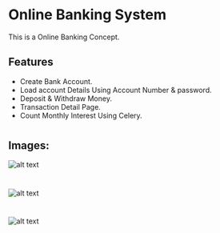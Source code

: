 # Online Banking System

This is a Online Banking Concept.


## Features
* Create Bank Account.
* Load account Details Using Account Number & password.
* Deposit & Withdraw Money.
* Transaction Detail Page.
* Count Monthly Interest Using Celery.

# 
#
## Images:
![alt text](https://i.imgur.com/QZwaEHX.png)
#
![alt text](https://i.imgur.com/HTcqWcw.png)
#
![alt text](https://i.imgur.com/HHsmJVD.png)
